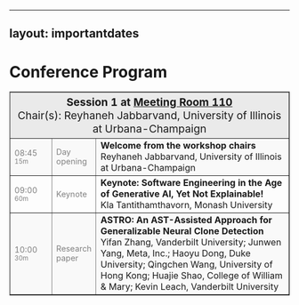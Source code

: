

---
layout: importantdates
---

   
<div class="col-lg8 mx-auto">
    <h1 class="display-4" style="text-align: left;">
    Conference Program
    </h1>
<p>
<table border="1" cellpadding="10" cellspacing="0" style="width: 100%; border-collapse: collapse;">
    <thead>
        <tr>
            <th colspan="3" style="background-color: #eaeaea; font-weight: bold; font-size: 1.2em;">
                Session 1 at <a href="#">Meeting Room 110</a><br>
                <span style="font-weight: normal;">Chair(s): Reyhaneh Jabbarvand, University of Illinois at Urbana-Champaign</span>
            </th>
        </tr>
    </thead>
    <tbody>
        <tr style="background-color: #f9f9f9;">
            <td style="width: 15%; font-size: 0.9em; color: gray;">08:45<br><span style="font-size: 0.8em;">15m</span></td>
            <td style="width: 15%; font-size: 0.9em; color: gray;">Day opening</td>
            <td><b>Welcome from the workshop chairs</b><br>Reyhaneh Jabbarvand, University of Illinois at Urbana-Champaign</td>
        </tr>
        <tr>
            <td style="width: 15%; font-size: 0.9em; color: gray;">09:00<br><span style="font-size: 0.8em;">60m</span></td>
            <td style="width: 15%; font-size: 0.9em; color: gray;">Keynote</td>
            <td><b>Keynote: Software Engineering in the Age of Generative AI, Yet Not Explainable!</b><br>Kla Tantithamthavorn, Monash University</td>
        </tr>
        <tr style="background-color: #f9f9f9;">
            <td style="width: 15%; font-size: 0.9em; color: gray;">10:00<br><span style="font-size: 0.8em;">30m</span></td>
            <td style="width: 15%; font-size: 0.9em; color: gray;">Research paper</td>
            <td><b>ASTRO: An AST-Assisted Approach for Generalizable Neural Clone Detection</b><br>Yifan Zhang, Vanderbilt University; Junwen Yang, Meta, Inc.; Haoyu Dong, Duke University; Qingchen Wang, University of Hong Kong; Huajie Shao, College of William & Mary; Kevin Leach, Vanderbilt University</td>
        </tr>
    </tbody>
</table>

</p>

